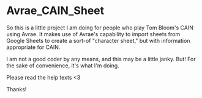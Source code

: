 # Avrae_CAIN_Sheet

So this is a little project I am doing for people who play Tom Bloom's CAIN using Avrae. It makes use of Avrae's capability to import sheets from Google Sheets to create a sort-of "character sheet," but with information appropriate for CAIN.

I am not a good coder by any means, and this may be a little janky. But! For the sake of convenience, it's what I'm doing. 

Please read the help texts <3 

Thanks!
